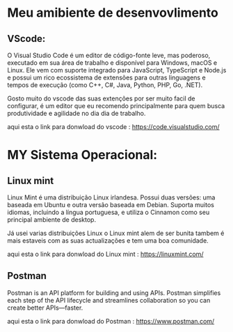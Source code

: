 # Meu amibiente de desenvovlimento 


## VScode:
O Visual Studio Code é um editor de código-fonte leve, mas poderoso, executado em sua área de trabalho e disponível para Windows, macOS e Linux. Ele vem com suporte integrado para JavaScript, TypeScript e Node.js e possui um rico ecossistema de extensões para outras linguagens e tempos de execução (como C++, C#, Java, Python, PHP, Go, .NET).

Gosto muito do vscode  das suas extenções por ser muito facil de configurar, é um  editor que eu recomendo principalmente para quem busca produtividade e agilidade no dia dia de trabalho.


aqui esta o link para donwload do vscode :
<a href="https://code.visualstudio.com/">https://code.visualstudio.com/</a>


# MY Sistema Operacional:

## Linux mint

Linux Mint é uma distribuição Linux irlandesa. Possui duas versões: uma baseada em Ubuntu e outra versão baseada em Debian. Suporta muitos idiomas, incluindo a língua portuguesa, e utiliza o Cinnamon como seu principal ambiente de desktop.

Já usei varias distribuições Linux o Linux mint alem de ser bunita tambem é mais estaveis com as suas actualizações e tem uma boa comunidade.

aqui esta o link para donwload do Linux mint :
<a href="https://linuxmint.com/">https://linuxmint.com/</a>

## Postman

Postman is an API platform for building and using APIs. Postman simplifies each step of the API lifecycle and streamlines collaboration so you can create better APIs—faster.

aqui esta o link para donwload do Postman :
<a href="https://www.postman.com/">https://www.postman.com/</a>


